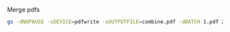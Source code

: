 Merge pdfs
``` bash
gs -dNOPAUSE -sDEVICE=pdfwrite -sOUTPUTFILE=combine.pdf -dBATCH 1.pdf 2.pdf
```
